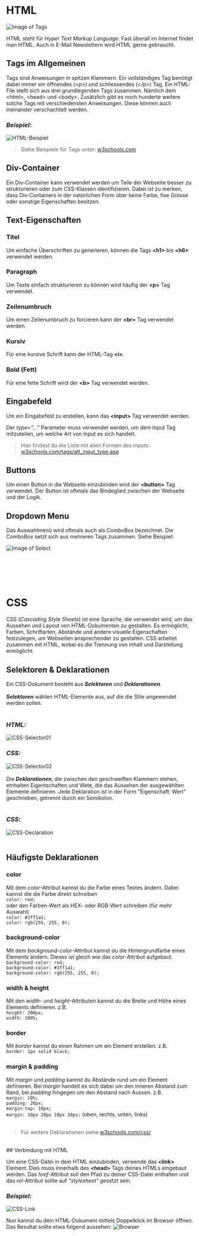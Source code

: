 # HTML

![Image of Tags](../img/tags.png)

HTML steht für _Hyper Text Markup Language_. Fast überall im Internet findet man HTML. Auch in E-Mail Newslettern wird HTML gerne gebraucht.  


## Tags im Allgemeinen

Tags sind Anweisungen in spitzen Klammern. Ein vollständiges Tag benötigt dabei immer ein öffnendes (*&lt;p&gt;*) und schliessendes (*&lt;/p&gt;*) Tag. Ein HTML-File stellt sich aus drei grundlegenden Tags zusammen. Nämlich dem &lt;html&gt;, &lt;head&gt; und &lt;body&gt;. Zusätzlich gibt es noch hunderte weitere solche Tags mit verschiedensten Anweisungen. Diese können auch ineinander verschachtelt werden.

### _Beispiel_:
![HTML-Beispiel](../img/html-beispiel.png)

> Siehe Beispiele für Tags unter: [w3schools.com](https://www.w3schools.com)


## Div-Container

Ein Div-Container kann verwendet werden um Teile der Webseite besser zu strukturieren oder zum CSS-Klassen identifizieren. Dabei ist zu merken, dass Div-Containers in der natürlichen Form über keine Farbe, fixe Grösse oder sonstige Eigenschaften besitzen.


## Text-Eigenschaften
### Titel
Um einfache Überschriften zu generieren, können die Tags **&lt;h1&gt;** bis **&lt;h6&gt;** verwendet werden.

### Paragraph
Um Texte einfach strukturieren zu können wird häufig der **&lt;p&gt;** Tag verwendet.

### Zeilenumbruch
Um einen Zeilenumbruch zu forcieren kann der **&lt;br&gt;** Tag verwendet werden.

### Kursiv
Für eine kursive Schrift kann der HTML-Tag **&lt;i&gt;**.

### Bold (Fett)
Für eine fette Schrift wird der **&lt;b&gt;** Tag verwendet werden.


## Eingabefeld

Um ein Eingabefeld zu erstellen, kann das **&lt;input&gt;** Tag  verwendet werden. 

 

Der _type=”...”_ Parameter muss verwendet werden, um dem Input Tag mitzuteilen, um welche Art von Input es sich handelt. 

> Hier findest du die Liste mit allen Formen des Inputs: [w3schools.com/tags/att_input_type.asp](https://www.w3schools.com/tags/att_input_type.asp)


## Buttons

Um einen Button in die Webseite einzubinden wird der **&lt;button&gt;** Tag verwendet. Der Button ist oftmals das Bindeglied zwischen der Webseite und der Logik.


## Dropdown Menu

Das Auswahlmenü wird oftmals auch als ComboBox bezeichnet. Die ComboBox setzt sich aus mehreren Tags zusammen. Siehe Beispiel:

![Image of Select](../img/select.png)

<br>
<br>
<br>
<br>

# CSS

CSS (_Cascading Style Sheets_) ist eine Sprache, die verwendet wird, um das Aussehen und Layout von HTML-Dokumenten zu gestalten. Es ermöglicht, Farben, Schriftarten, Abstände und andere visuelle Eigenschaften festzulegen, um Webseiten ansprechender zu gestalten. CSS arbeitet zusammen mit HTML, wobei es die Trennung von Inhalt und Darstellung ermöglicht.

## Selektoren & Deklarationen
Ein CSS-Dokument besteht aus _**Selektoren**_ und _**Deklarationen**_.<br><br> _**Selektoren**_ wählen HTML-Elemente aus, auf die die Stile angewendet werden sollen.
<br>
<br>
### _HTML:_
![CSS-Selector01](../img/selector01.png)
### _CSS:_
![CSS-Selector02](../img/selector02.png)
<br>
<br>
Die _**Deklarationen**_, die zwischen den geschweiften Klammern stehen, etnhalten Eigentschaften und Wete, die das Aussehen der ausgewählten Elemente definieren. Jede Deklaration ist in der Form "Eigenschaft: Wert" geschrieben, getrennt durch ein Semikolon. 
<br>
<br>
### _CSS_:
![CSS-Declaration](../img/declaration.png)
<br>
<br>

## Häufigste Deklarationen

### **color**
Mit dem _color_-Attribut kannst du die Farbe eines Textes ändern. Dabei kannst die die Farbe direkt schreiben 
<br>```color: red;```
<br> oder den Farben-Wert als HEX- oder RGB-Wert schreiben (für mehr Auswahl)
<br>```color: #3ff1a1;```
<br>```color: rgb(255, 255, 0);```
<br>
### **background-color**
Mit dem _background-color_-Attribut kannst du die Hintergrundfarbe eines Elements ändern. Dieses ist gleich wie das _color_-Attribut aufgebaut.
<br>```background-color: red;```
<br>```background-color: #3ff1a1;```
<br>```background-color: rgb(255, 255, 0);```
<br>

### **width** & **height**
Mit den _width_- und _height_-Attributen kannst du die Breite und Höhe eines Elements definieren. z.B.
<br>```height: 200px;```
<br>```width: 100%;```
<br>

### **border**
Mit _border_ kannst du einen Rahmen um ein Element erstellen. z.B.
<br>```border: 1px solid black;```
<br>

### **margin** & **padding**
Mit _margin_ und _padding_ kannst du Abstände rund um ein Element definieren. Bei _margin_ handelt es sich dabei um den inneren Abstand zum Rand, bei _padding_ hingegen um den Abstand nach Aussen. z.B.
<br>```margin: 10%;```
<br>```padding: 20px;```
<br>```margin-top: 10px;```
<br>```margin: 10px 20px 10px 10px;``` (oben, rechts, unten, links)
<br>
<br>

> Für weitere Deklarationen siehe [w3schools.com/css/](https://www.w3schools.com/css/)


<br>
## Verbindung mit HTML

Um eine CSS-Datei in dein HTML einzubinden, verwende das **&lt;link&gt;** Element. Dies muss innerhalb des **&lt;head&gt;** Tags deines HTMLs eingebaut werden. Das _href_-Attribut soll den Pfad zu deiner CSS-Datei enthalten und das _rel_-Attribut sollte auf _"stylesheet"_ gesetzt sein.

### _Beispiel_:

![CSS-Link](../img/link.png)

Nun kannst du dein HTML-Dokument mittels Doppelklick im Browser öffnen. Das Resultat sollte etwa folgend aussehen: 
![Browser](../img/browser.png)

